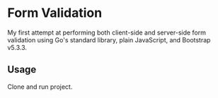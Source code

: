 # Form Validation

My first attempt at performing both client-side and server-side form validation using Go's standard library, plain JavaScript, and Bootstrap v5.3.3.

## Usage

Clone and run project.